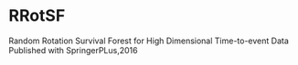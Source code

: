 # RRotSF
Random Rotation Survival Forest for High Dimensional Time-to-event Data
Published with SpringerPLus,2016
